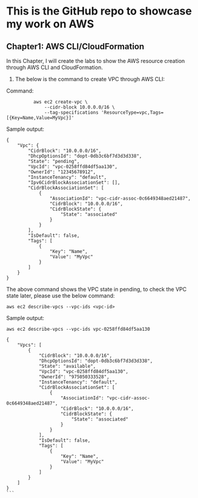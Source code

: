 # This is the GitHub repo to showcase my work on AWS 
## Chapter1: AWS CLI/CloudFormation
 
  In this Chapter, I will create the labs to show the AWS resource creation through AWS CLI and CloudFormation.

1. The below is the command to create VPC through AWS CLI: 

Command: 
```
          aws ec2 create-vpc \
              --cidr-block 10.0.0.0/16 \
              --tag-specifications 'ResourceType=vpc,Tags=[{Key=Name,Value=MyVpc}]'
```
Sample output: 

```
{
    "Vpc": {
        "CidrBlock": "10.0.0.0/16",
        "DhcpOptionsId": "dopt-0db3c6bf7d3d3d338",
        "State": "pending",
        "VpcId": "vpc-0258ffd84df5aa130",
        "OwnerId": "12345678912",
        "InstanceTenancy": "default",
        "Ipv6CidrBlockAssociationSet": [],
        "CidrBlockAssociationSet": [
            {
                "AssociationId": "vpc-cidr-assoc-0c6649348aed21487",
                "CidrBlock": "10.0.0.0/16",
                "CidrBlockState": {
                    "State": "associated"
                }
            }
        ],
        "IsDefault": false,
        "Tags": [
            {
                "Key": "Name",
                "Value": "MyVpc"
            }
        ]
    }
}
```

The above command shows the VPC state in pending, to check the VPC state later, please use the below command: 

```
aws ec2 describe-vpcs --vpc-ids <vpc-id>
```
Sample output: 
````
aws ec2 describe-vpcs --vpc-ids vpc-0258ffd84df5aa130

{
    "Vpcs": [
        {
            "CidrBlock": "10.0.0.0/16",
            "DhcpOptionsId": "dopt-0db3c6bf7d3d3d338",
            "State": "available",
            "VpcId": "vpc-0258ffd84df5aa130",
            "OwnerId": "975050333528",
            "InstanceTenancy": "default",
            "CidrBlockAssociationSet": [
                {
                    "AssociationId": "vpc-cidr-assoc-0c6649348aed21487",
                    "CidrBlock": "10.0.0.0/16",
                    "CidrBlockState": {
                        "State": "associated"
                    }
                }
            ],
            "IsDefault": false,
            "Tags": [
                {
                    "Key": "Name",
                    "Value": "MyVpc"
                }
            ]
        }
    ]
}
```